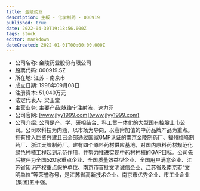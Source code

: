 ```yaml
---
title: 金陵药业
description: 主板 - 化学制药 - 000919
published: true
date: 2022-04-30T19:18:56.000Z
tags: stock
editor: markdown
dateCreated: 2022-01-01T00:00:00.000Z
---
```


- 公司名称: 金陵药业股份有限公司
- 股票代码: 000919.SZ
- 所在地: 江苏 - 南京市
- 成立日期: 1998年09月08日
- 注册资本: 51,040万元
- 法定代表人: 梁玉堂
- 主营业务: 主要产品:脉络宁注射液，速力菲
- 公司官网: [www.jlyy1999.com](www.jlyy1999.com)
- 公司介绍: 公司是产、学、研相结合、科工贸一体化的大型国有控股上市公司。公司以科技为内涵，以市场为导向，以高附加值的中药品牌产品为重点。拥有投入巨资兴建且已全部通过国家GMP认证的南京金陵制药厂、福州梅峰制药厂、浙江天峰制药厂。建有四个原料药材供应基地，对国内原料药材规范化绿色种植工程起到示范作用，并努力推进实现中药材种植的GAP目标。公司先后被评为全国520家重点企业、全国质量效益型企业、全国用户满意企业、江苏省知识产权重点保护单位、南京市首批文明诚信企业、江苏省及南京市“文明单位”等荣誉称号，是江苏省高新技术企业、南京市优秀企业、市工业企业(集团)五十强。


